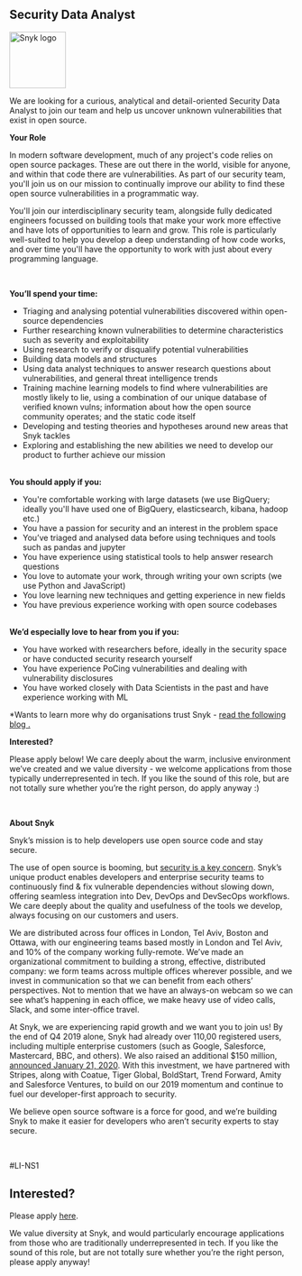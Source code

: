 Security Data Analyst 
---

<img src="https://res.cloudinary.com/snyk/image/upload/v1537345894/press-kit/brand/logo-black.png" width="100" alt="Snyk logo" />

<p><span style="font-weight: 400;">We are looking for a curious, analytical and detail-oriented Security Data Analyst to join our team and help us uncover unknown vulnerabilities that exist in open source.</span></p>
<p><strong>Your Role</strong></p>
<p><span style="font-weight: 400;">In modern software development, much of any project's code relies on open source packages. These are out there in the world, visible for anyone, and within that code there are vulnerabilities. As part of our security team, you'll join us on our mission to continually improve our ability to find these open source vulnerabilities in a programmatic way.</span></p>
<p><span style="font-weight: 400;">You'll join our interdisciplinary security team, alongside fully dedicated engineers focussed on building tools that make your work more effective and have lots of opportunities to learn and grow. This role is particularly well-suited to help you develop a deep understanding of how code works, and over time you'll have the opportunity to work with just about every programming language.</span></p>
<p>&nbsp;</p>
<p><strong>You’ll spend your time:</strong></p>
<ul>
<li style="font-weight: 400;"><span style="font-weight: 400;">Triaging and analysing potential vulnerabilities discovered within open-source dependencies</span></li>
<li style="font-weight: 400;"><span style="font-weight: 400;">Further researching known vulnerabilities to determine characteristics such as severity and exploitability</span></li>
<li style="font-weight: 400;"><span style="font-weight: 400;">Using research to verify or disqualify potential vulnerabilities</span></li>
<li style="font-weight: 400;"><span style="font-weight: 400;">Building data models and structures</span></li>
<li style="font-weight: 400;"><span style="font-weight: 400;">Using data analyst techniques to answer research questions about vulnerabilities, and general threat intelligence trends</span></li>
<li style="font-weight: 400;"><span style="font-weight: 400;">Training machine learning models to find where vulnerabilities are mostly likely to lie, using a combination of our unique database of verified known vulns; information about how the open source community operates; and the static code itself</span></li>
<li style="font-weight: 400;"><span style="font-weight: 400;">Developing and testing theories and hypotheses around new areas that Snyk tackles</span></li>
<li style="font-weight: 400;"><span style="font-weight: 400;">Exploring and establishing the new abilities we need to develop our product to further achieve our mission</span></li>
</ul>
<p><br><strong>You should apply if you:</strong></p>
<ul>
<li style="font-weight: 400;"><span style="font-weight: 400;">You're comfortable working with large datasets (we use BigQuery; ideally you'll have used one of BigQuery, elasticsearch, kibana, hadoop etc.)</span></li>
<li style="font-weight: 400;"><span style="font-weight: 400;">You have a passion for security and an interest in the problem space</span></li>
<li style="font-weight: 400;"><span style="font-weight: 400;">You’ve triaged and analysed data before using techniques and tools such as pandas and jupyter</span></li>
<li style="font-weight: 400;"><span style="font-weight: 400;">You have experience using statistical tools to help answer research questions</span></li>
<li style="font-weight: 400;"><span style="font-weight: 400;">You love to automate your work, through writing your own scripts (we use Python and JavaScript)</span></li>
<li style="font-weight: 400;"><span style="font-weight: 400;">You love learning new techniques and getting experience in new fields</span></li>
<li style="font-weight: 400;"><span style="font-weight: 400;">You have previous experience working with open source codebases</span></li>
</ul>
<p><br><strong>We’d especially love to hear from you if you:</strong></p>
<ul>
<li style="font-weight: 400;"><span style="font-weight: 400;">You have worked with researchers before, ideally in the security space or have conducted security research yourself</span></li>
<li style="font-weight: 400;"><span style="font-weight: 400;">You have experience PoCing vulnerabilities and dealing with vulnerability disclosures</span></li>
<li style="font-weight: 400;"><span style="font-weight: 400;">You have worked closely with Data Scientists in the past and have experience working with ML</span></li>
</ul>
<p><span style="font-weight: 400;">*Wants to learn more why do organisations trust Snyk - <a href="https://snyk.io/blog/why-snyk-wins-open-source-security-battle/" target="_blank">read the following blog .</a></span></p>
<p><strong>Interested?</strong></p>
<p><span style="font-weight: 400;">Please apply below! We care deeply about the warm, inclusive environment we’ve created and we value diversity - we welcome applications from those typically underrepresented in tech. If you like the sound of this role, but are not totally sure whether you’re the right person, do apply anyway :)</span></p>
<p>&nbsp;</p>
<p><strong>About Snyk</strong></p>
<p><span style="font-weight: 400;">Snyk’s mission is to help developers use open source code and stay secure.&nbsp;</span></p>
<p><span style="font-weight: 400;">The use of open source is booming, but </span><a href="https://snyk.io/blog/devsecops-insights-2020/"><span style="font-weight: 400;">security is a key concern</span></a><span style="font-weight: 400;">. Snyk’s unique product enables developers and enterprise security teams to continuously find &amp; fix vulnerable dependencies without slowing down, offering seamless integration into Dev, DevOps and DevSecOps workflows. We care deeply about the quality and usefulness of the tools we develop, always focusing on our customers and users.&nbsp;</span></p>
<p><span style="font-weight: 400;">We are distributed across four offices in London, Tel Aviv, Boston and Ottawa, with our engineering teams based mostly in London and Tel Aviv, and 10% of the company working fully-remote. We’ve made an organizational commitment to building a strong, effective, distributed company: we form teams across multiple offices wherever possible, and we invest in communication so that we can benefit from each others’ perspectives. Not to mention that we have an always-on webcam so we can see what’s happening in each office, we make heavy use of video calls, Slack, and some inter-office travel.</span></p>
<p><span style="font-weight: 400;">At Snyk, we are experiencing rapid growth and we want you to join us! By the end of Q4 2019 alone, Snyk had already over 110,00 registered users, including multiple enterprise customers (such as Google, Salesforce, Mastercard, BBC, and others). We also raised an additional $150 million, </span><a href="https://snyk.io/blog/snyk-closes-150m/"><span style="font-weight: 400;">announced January 21, 2020</span></a><span style="font-weight: 400;">. With this investment, we have partnered with Stripes, along with Coatue, Tiger Global, BoldStart, Trend Forward, Amity and Salesforce Ventures, to build on our 2019 momentum and continue to fuel our developer-first approach to security.&nbsp;</span></p>
<p><span style="font-weight: 400;">We believe open source software is a force for good, and we’re building Snyk to make it easier for developers who aren’t security experts to stay secure.</span></p>
<p>&nbsp;</p>
<p><span style="font-weight: 400;">#LI-NS1</span></p>

Interested?
---

Please apply [here](https://boards.greenhouse.io/snyk/jobs/4417939002#app).

We value diversity at Snyk, and would particularly encourage applications from those who are traditionally underrepresented in tech.
If you like the sound of this role, but are not totally sure whether you’re the right person, please apply anyway!
